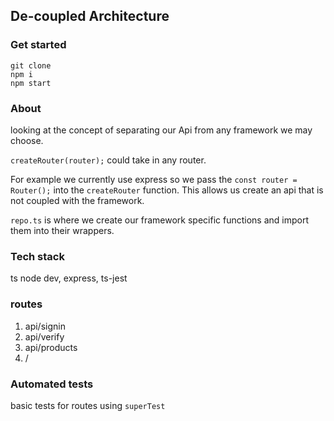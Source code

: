 ## De-coupled Architecture

### Get started

```
git clone
npm i
npm start
```

### About

looking at the concept of separating our Api from any framework we may choose.

`createRouter(router);` could take in any router.

For example we currently use express so we pass the `const router = Router();` into the `createRouter` function. This allows us create an api that is not coupled with the framework.

`repo.ts` is where we create our framework specific functions and import them into their wrappers.

### Tech stack

ts node dev, express, ts-jest

### routes

1. api/signin
2. api/verify
3. api/products
4. /

### Automated tests

basic tests for routes using `superTest`
